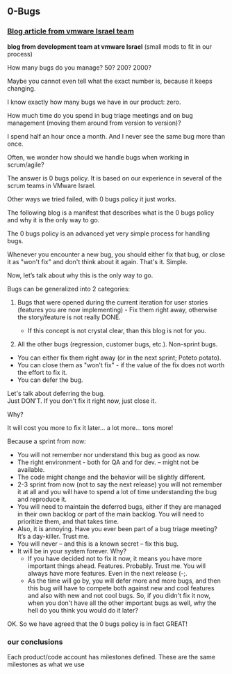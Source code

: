 ## 0-Bugs

### [Blog article from vmware Israel team](http://galzellermayer.blogspot.ae/2013/05/0-bugs-policy.html)

**blog from development team at vmware Israel**
(small mods to fit in our process)

How many bugs do you manage? 50? 200? 2000?

Maybe you cannot even tell what the exact number is, because it keeps changing.

I know exactly how many bugs we have in our product: zero.

How much time do you spend in bug triage meetings and on bug management (moving them around from version to version)?

I spend half an hour once a month. And I never see the same bug more than once.

Often, we wonder how should we handle bugs when working in scrum/agile?

The answer is 0 bugs policy. It is based on our experience in several of the scrum teams in VMware Israel.

Other ways we tried failed, with 0 bugs policy it just works.

The following blog is a manifest that describes what is the 0 bugs policy and why it is the only way to go.

The 0 bugs policy is an advanced yet very simple process for handling bugs. 

Whenever you encounter a new bug, you should either fix that bug, or close it as "won't fix" and don't think about it again. That's it. Simple.

Now, let’s talk about why this is the only way to go.

Bugs can be generalized into 2 categories:

1. Bugs that were opened during the current iteration for user stories (features you are now implementing) - Fix them right away, otherwise the story/feature is not really DONE.
	- If this concept is not crystal clear, than this blog is not for you.

2. All the other bugs (regression, customer bugs, etc.). Non-sprint bugs.

- You can either fix them right away (or in the next sprint; Poteto potato).
- You can close them as "won't fix" - if the value of the fix does not worth the effort to fix it.
- You can defer the bug.

Let's talk about deferring the bug.  
Just DON'T. If you don't fix it right now, just close it. 

Why?

It will cost you more to fix it later... a lot more... tons more!

Because a sprint from now:

- You will not remember nor understand this bug as good as now. 
- The right environment - both for QA and for dev. – might not be available.
- The code might change and the behavior will be slightly different.
- 2-3 sprint from now (not to say the next release) you will not remember it at all and you will have to 
spend a lot of time understanding the bug and reproduce it.
- You will need to maintain the deferred bugs, either if they are managed in their own backlog or part of the main backlog. You will need to prioritize them, and that takes time.
- Also, it is annoying. Have you ever been part of a bug triage meeting? It’s a day-killer. Trust me.
- You will never – and this is a known secret – fix this bug. 
- It will be in your system forever. Why?
	-  If you have decided not to fix it now, it means you have more important things ahead. Features. Probably. Trust me. You will always have more features. Even in the next release (-;.
	-  As the time will go by, you will defer more and more bugs, and then this bug will have to compete both against new and cool features and also with new and not cool bugs. So, if you didn't fix it now, when you don't have all the other important bugs as well, why the hell do you think you would do it later?


OK. So we have agreed that the 0 bugs policy is in fact GREAT!

### our conclusions

Each product/code account has milestones defined.
These are the same milestones as what we use 